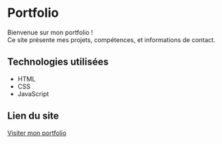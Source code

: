 # Portfolio
Bienvenue sur mon portfolio !  
Ce site présente mes projets, compétences, et informations de contact.  

## Technologies utilisées
- HTML
- CSS
- JavaScript

## Lien du site
[Visiter mon portfolio](https://kellyann-portfolio.netlify.app/veilletech)